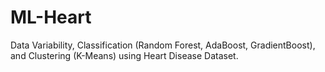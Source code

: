 # ML-Heart

Data Variability, Classification (Random Forest, AdaBoost, GradientBoost), and Clustering (K-Means) using Heart Disease Dataset.
